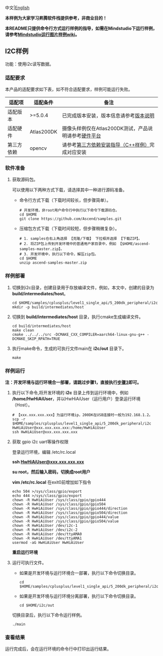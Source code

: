 中文|[English](README.md)

**本样例为大家学习昇腾软件栈提供参考，非商业目的！**

**本README只提供命令行方式运行样例的指导，如需在Mindstudio下运行样例，请参考[Mindstudio运行图片样例wiki](https://github.com/Ascend/samples/wikis/Mindstudio%E8%BF%90%E8%A1%8C%E5%9B%BE%E7%89%87%E6%A0%B7%E4%BE%8B?sort_id=3164874)。**

## I2C样例

功能：使用i2c读写数据。

### 适配要求

本产品的适配要求如下表，如不符合适配要求，样例可能运行失败。

| 适配项     | 适配条件                                                     | 备注                                                         |
| ---------- | ------------------------------------------------------------ | ------------------------------------------------------------ |
| 适配版本   | >=5.0.4                                                    | 已完成版本安装，版本信息请参考[版本说明](https://ascend.huawei.com/zh/#/software/cann/notice) |
| 适配硬件   | Atlas200DK | 摄像头样例仅在Atlas200DK测试，产品说明请参考[硬件平台](https://ascend.huawei.com/zh/#/hardware/product) |
| 第三方依赖 | opencv                                     | 请参考[第三方依赖安装指导（C++样例）](../../../environment)完成对应安装 |

### 软件准备

1. 获取源码包。

   可以使用以下两种方式下载，请选择其中一种进行源码准备。

    - 命令行方式下载（下载时间较长，但步骤简单）。 
      ```  
      # 开发环境，非root用户命令行中执行以下命令下载源码仓。   
      cd $HOME   
      git clone https://github.com/Ascend/samples.git
      ```
    - 压缩包方式下载（下载时间较短，但步骤稍微复杂）。   
      ```
      # 1. samples仓右上角选择 【克隆/下载】 下拉框并选择 【下载ZIP】。   
      # 2. 将ZIP包上传到开发环境中的普通用户家目录中，例如 【$HOME/ascend-samples-master.zip】。   
      # 3. 开发环境中，执行以下命令，解压zip包。   
      cd $HOME  
      unzip ascend-samples-master.zip
      ```

### 样例部署
1. 切换到i2c目录，创建目录用于存放编译文件，例如，本文中，创建的目录为 **build/intermediates/host**。
   ```
   cd $HOME/samples/cplusplus/level1_single_api/5_200dk_peripheral/i2c
   mkdir -p build/intermediates/host
   ```
2. 切换到 **build/intermediates/host** 目录，执行cmake生成编译文件。
   ```
   cd build/intermediates/host
   make clean
   cmake ../../../src -DCMAKE_CXX_COMPILER=aarch64-linux-gnu-g++ -DCMAKE_SKIP_RPATH=TRUE
   ```
3. 执行make命令，生成的可执行文件main在 **i2c/out** 目录下。
   ```
   make
   ```
### 样例运行

**注：开发环境与运行环境合一部署，请跳过步骤1，直接执行[步骤3](#step_3)即可。**   

1. 执行以下命令,将开发环境的 **i2c** 目录上传到运行环境中，例如 **/home/HwHiAiUser**，并以HwHiAiUser（运行用户）登录运行环境（Host）。
   ```
   # 【xxx.xxx.xxx.xxx】为运行环境ip，200DK在USB连接时一般为192.168.1.2。
   scp -r $HOME/samples/cplusplus/level1_single_api/5_200dk_peripheral/i2c HwHiAiUser@xxx.xxx.xxx.xxx:/home/HwHiAiUser
   ssh HwHiAiUser@xxx.xxx.xxx.xxx    
   ```

2. 获取 gpio i2c uart等操作权限

   登录运行环境，编辑 /etc/rc.local 

   **ssh HwHiAiUser@xxx.xxx.xxx.xxx**

   **su root，然后输入密码，切换成root用户**
    
   **vim /etc/rc.local** 在exit0前增加如下指令
    ```
    echo 504 >/sys/class/gpio/export
    echo 444 >/sys/class/gpio/export
    chown -R HwHiAiUser /sys/class/gpio/gpio444
    chown -R HwHiAiUser /sys/class/gpio/gpio504
    chown -R HwHiAiUser /sys/class/gpio/gpio444/direction
    chown -R HwHiAiUser /sys/class/gpio/gpio504/direction
    chown -R HwHiAiUser /sys/class/gpio/gpio444/value
    chown -R HwHiAiUser /sys/class/gpio/gpio504/value
    chown -R HwHiAiUser /dev/i2c-1
    chown -R HwHiAiUser /dev/i2c-2
    chown -R HwHiAiUser /dev/ttyAMA0
    chown -R HwHiAiUser /dev/ttyAMA1
    usermod -aG HwHiAiUser HwHiAiUser
    ```
   
   **重启运行环境**

3. <a name="step_2"></a>运行可执行文件。

    - 如果是开发环境与运行环境合一部署，执行以下命令切换目录。
      ```
      cd $HOME/samples/cplusplus/level1_single_api/5_200dk_peripheral/i2c/out
      ```
    - 如果是开发环境与运行环境分离部署，执行以下命令切换目录。
      ```
      cd $HOME/i2c/out
      ```
    切换目录后，执行以下命令运行样例。
    ```
    ./main
    ```

### 查看结果

运行完成后，会在运行环境的命令行中打印出运行结果。